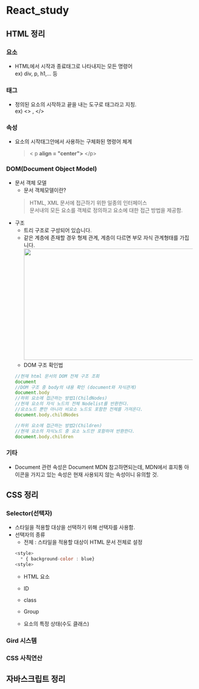 # React_study

## HTML 정리 
 ### 요소
 - HTML에서 시작과 종료태그로 나타내지는 모든 명령어<br>
   ex) div, p, h1,... 등<br> 

 ### 태그
 - 정의된 요소의 시작하고 끝을 내는 도구로 태그라고 지칭. <br>
   ex) <> , </>
 
 ### 속성 
 - 요소의 시작태그안에서 사용하는 구체화된 명령어 체계 <br>
   > \< p **align = "center">** \</p>
 ### DOM(Document Object Model)
 - 문서 객체 모델 <br>
    - 문서 객체모델이란?
    > HTML, XML 문서에 접근하기 위한 일종의 인터페이스<br> 
    > 문서내의 모든 요소를 객체로 정의하고 요소에 대한 접근 방법을 제공함.  
 - 구조 
    - 트리 구조로 구성되어 있습니다. 
    - 같은 계층에 존재할 경우 형제 관계, 계층이 다르면 부모 자식 관계형태를 가집니다.
<img src="http://www.tcpschool.com/lectures/img_js_htmldom.png"
width= "500" height = "300">
    - DOM 구조 확인법 
    ```js
    //현재 html 문서의 DOM 전체 구조 조회 
    document
    //DOM 구조 중 body의 내용 확인 (document와 자식관계)
    document.body
    //하위 요소에 접근하는 방법1(ChildNodes)
    //현재 요소의 자식 노드의 전체 Nodelist를 반환한다. 
    //요소노드 뿐만 아니라 비요소 노드도 포함한 전체를 가져온다.
    document.body.childNodes

    //하위 요소에 접근하는 방법2(Children)
    //현재 요소의 자식노드 중 요소 노드만 포함하여 반환한다.
    document.body.children
    ```
 ### 기타 
  - Document 관련 속성은 Document MDN 참고하면되는데, MDN에서 휴지통 아이콘을 가지고 있는 속성은 현재 사용되지 않는 속성이니 유의할 것. 

## CSS 정리 
 ### Selector(선택자)
  - 스타일을 적용할 대상을 선택하기 위해 선택자를 사용함.
  - 선택자의 종류 
    - 전체 : 스타일을 적용할 대상이 HTML 문서 전체로 설정
    ```js
    <style>
      * { background-color : blue}
    <style>
    ```
    - HTML 요소 
    
    - ID 
    - class
    - Group 
    - 요소의 특정 상태(수도 클래스)

 ### Gird 시스템 
 ### CSS 사칙연산 

## 자바스크립트 정리 

